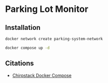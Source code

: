 # Parking Lot Monitor

## Installation

```bash
docker network create parking-system-network

docker compose up -d
```

## Citations

- [Chirpstack Docker Compose](https://github.com/chirpstack/chirpstack-docker/)